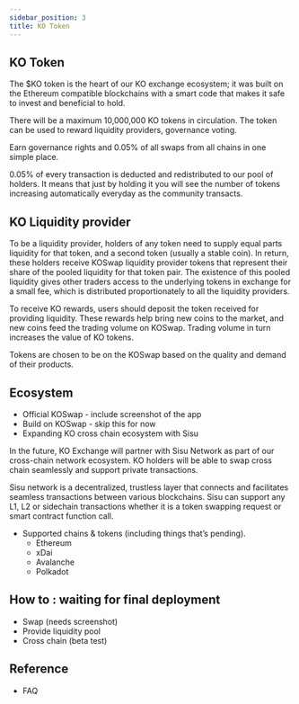 ```yaml
---
sidebar_position: 3
title: KO Token
---
```


## KO Token

The $KO token is the heart of our KO exchange ecosystem; it was built on the Ethereum compatible blockchains with a smart code that makes it safe to invest and beneficial to hold.

There will be a maximum 10,000,000 KO tokens in circulation. The token can be used to reward liquidity providers, governance voting.

Earn governance rights and 0.05% of all swaps from all chains in one simple place.

0.05% of every transaction is deducted and redistributed to our pool of holders. It means that just by holding it you will see the number of tokens increasing automatically everyday as the community transacts.

## KO Liquidity provider

To be a liquidity provider, holders of any token need to supply equal parts liquidity for that token, and a second token (usually a stable coin). In return, these holders receive KOSwap liquidity provider tokens that represent their share of the pooled liquidity for that token pair. The existence of this pooled liquidity gives other traders access to the underlying tokens in exchange for a small fee, which is distributed proportionately to all the liquidity providers.

To receive KO rewards, users should deposit the token received for providing liquidity. These rewards help bring new coins to the market, and new coins feed the trading volume on KOSwap. Trading volume in turn increases the value of KO tokens.

Tokens are chosen to be on the KOSwap based on the quality and demand of their products.

## Ecosystem

- Official KOSwap - include screenshot of the app
- Build on KOSwap - skip this for now
- Expanding KO cross chain ecosystem with Sisu

In the future, KO Exchange will partner with Sisu Network as part of our cross-chain network ecosystem. KO holders will be able to swap cross chain seamlessly and support private transactions.

Sisu network is a decentralized, trustless layer that connects and facilitates seamless transactions between various blockchains. Sisu can support any L1, L2 or sidechain transactions whether it is a token swapping request or smart contract function call.

- Supported chains & tokens (including things that’s pending).
  - Ethereum
  - xDai
  - Avalanche
  - Polkadot

## How to : waiting for final deployment

- Swap (needs screenshot)
- Provide liquidity pool
- Cross chain (beta test)

## Reference

- FAQ
